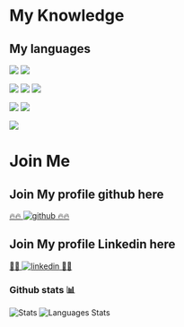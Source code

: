 # My Knowledge

## My languages
<img src="https://img.shields.io/badge/-Elixir%20-6C4F7A"> <img src="https://img.shields.io/badge/-Phoenix%20-F38B68">

<img src="https://img.shields.io/badge/-HTML%20-E25A21"> <img src="https://img.shields.io/badge/-CSS%20-6EC5E8"> <img src="https://img.shields.io/badge/-PHP%20-8993C0">

<img src="https://img.shields.io/badge/-JavaScript%20-F7E017"> <img src="https://img.shields.io/badge/-React.js%20-4AD5FE">

<img src="https://img.shields.io/badge/-Java%20-ED2025">




# Join Me
## Join My profile github here
<a href="https://github.com/Prumme" target="_blank">🔥🔥 ![github](https://img.shields.io/badge/GitHub-000000?style=for-the-badge&logo=GitHub&logoColor=white) 🔥🔥</a>

## Join My profile Linkedin here
<a href="[https://github.com/Prumme](https://www.linkedin.com/in/aurelien-prudhomme-4366061a1/)" target="_blank">🌱🌱 ![linkedin](https://img.shields.io/badge/LinkedIn-0077B5?style=for-the-badge&logo=linkedin&logoColor=white) 🌱🌱</a>


### Github stats 📊
![Stats](https://github-readme-stats.vercel.app/api?username=Prumme&show_icons=true&bg_color=45,e6930e,a61127&title_color=fff&text_color=fff&icon_color=fff)
![Languages Stats](https://github-readme-stats.vercel.app/api/top-langs/?username=Prumme&show_icons=true&bg_color=45,e6930e,a61127&title_color=fff&text_color=fff&icon_color=fff&layout=compact)
